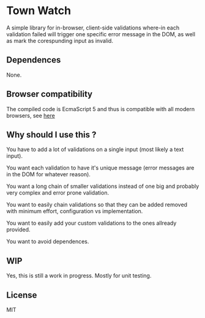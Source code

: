 # Town Watch

A simple library for in-browser, client-side validations where-in each validation failed will trigger one
specific error message in the DOM, as well as mark the corespunding input as invalid.

## Dependences 

None.

## Browser compatibility

The compiled code is EcmaScript 5 and thus is compatible with all modern browsers, see [here](https://caniuse.com/#feat=es5)

## Why should I use this ?

You have to add a lot of validations on a single input (most likely a text input).

You want each validation to have it's unique message (error messages are in the DOM for whatever reason).

You want a long chain of smaller validations instead of one big and probably very complex and error prone validation.

You want to easily chain validations so that they can be added removed with minimum effort, configuration vs implementation.

You want to easily add your custom validations to the ones allready provided.

You want to avoid dependences.


## WIP

Yes, this is still a work in progress. Mostly for unit testing.

## License 

MIT

